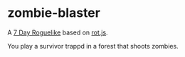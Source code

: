 zombie-blaster
==============

A [7 Day Roguelike](http://7drl.org/) based on [rot.js](https://github.com/ondras/rot.js).

You play a survivor trappd in a forest that shoots zombies.
